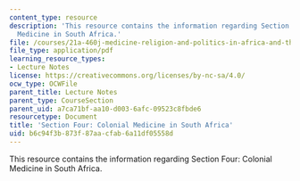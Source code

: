 ```yaml
---
content_type: resource
description: 'This resource contains the information regarding Section Four: Colonial
  Medicine in South Africa.'
file: /courses/21a-460j-medicine-religion-and-politics-in-africa-and-the-african-diaspora-spring-2005/b6c94f3b873f87aacfab6a11df05558d_MIT21A_460JS05_3_3_05_460j.pdf
file_type: application/pdf
learning_resource_types:
- Lecture Notes
license: https://creativecommons.org/licenses/by-nc-sa/4.0/
ocw_type: OCWFile
parent_title: Lecture Notes
parent_type: CourseSection
parent_uid: a7ca71bf-aa10-d003-6afc-09523c8fbde6
resourcetype: Document
title: 'Section Four: Colonial Medicine in South Africa'
uid: b6c94f3b-873f-87aa-cfab-6a11df05558d
---
```

This resource contains the information regarding Section Four: Colonial Medicine in South Africa.